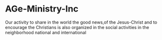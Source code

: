 # AGe-Ministry-Inc
Our activity to share in the world the good news,of the Jesus-Christ and to encourage the Christians is also organized in the social activities  in the neighborhood national and international
